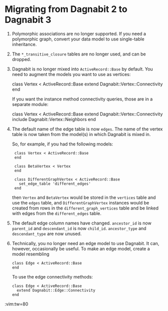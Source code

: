 Migrating from Dagnabit 2 to Dagnabit 3
=======================================

1. Polymorphic associations are no longer supported.  If you need a polymorphic
   graph, convert your data model to use single-table inheritance.

2. The `*_transitive_closure` tables are no longer used, and can be dropped.

3. Dagnabit is no longer mixed into `ActiveRecord::Base` by default.  You need
   to augment the models you want to use as vertices:

      class Vertex < ActiveRecord::Base
        extend Dagnabit::Vertex::Connectivity
      end

   If you want the instance method connectivity queries, those are in a
   separate module:

      class Vertex < ActiveRecord::Base
        extend Dagnabit::Vertex::Connectivity
        include Dagnabit::Vertex::Neighbors
      end

4. The default name of the edge table is now `edges`.  The name of the vertex table
   is now taken from the model(s) in which Dagnabit is mixed in.

   So, for example, if you had the following models:

        class Vertex < ActiveRecord::Base
        end

        class BetaVertex < Vertex
        end

        class DifferentGraphVertex < ActiveRecord::Base
          set_edge_table 'different_edges'
        end

    then `Vertex` and `BetaVertex` would be stored in the `vertices` table and use
    the `edges` table, and `DifferentGraphVertex` instances would be created from rows
    in the `different_graph_vertices` table and be linked with edges from the
    `different_edges` table.

5.  The default edge column names have changed.  `ancestor_id` is now `parent_id`
    and `descendant_id` is now `child_id`.  `ancestor_type` and `descendant_type`
    are now unused.

6.  Technically, you no longer need an edge model to use Dagnabit.  It can,
    however, occasionally be useful.  To make an edge model, create a model
    resembling

        class Edge < ActiveRecord::Base
        end

    To use the edge connectivity methods:

        class Edge < ActiveRecord::Base
          extend Dagnabit::Edge::Connectivity
        end

 :vim:tw=80
